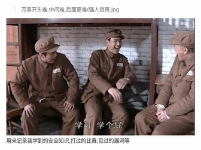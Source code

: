 > 万事开头难,中间难,后面更难(强人锁男.jpg

<div align="center">
    <img src="readme.jpg">
</div>
用来记录我学到的安全知识,打过的比赛,见过的漏洞等
